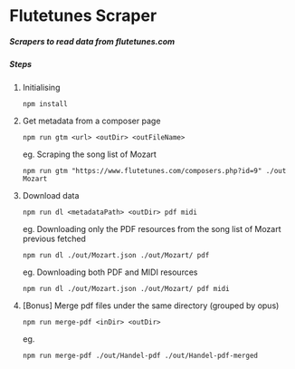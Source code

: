 # Flutetunes Scraper

##### Scrapers to read data from flutetunes.com

##### Steps

1. Initialising
   ```
   npm install
   ```

2. Get metadata from a composer page
   ```
   npm run gtm <url> <outDir> <outFileName>
   ```
   eg. Scraping the song list of Mozart
   ```
   npm run gtm "https://www.flutetunes.com/composers.php?id=9" ./out Mozart
   ```

3. Download data
   ```
   npm run dl <metadataPath> <outDir> pdf midi
   ```
   eg. Downloading only the PDF resources from the song list of Mozart previous fetched
   ```
   npm run dl ./out/Mozart.json ./out/Mozart/ pdf
   ```
   eg. Downloading both PDF and MIDI resources
   ```
   npm run dl ./out/Mozart.json ./out/Mozart/ pdf midi
   ```  

4. [Bonus] Merge pdf files under the same directory (grouped by opus)
   ```
   npm run merge-pdf <inDir> <outDir>
   ```
   eg.
   ```
   npm run merge-pdf ./out/Handel-pdf ./out/Handel-pdf-merged
   ```